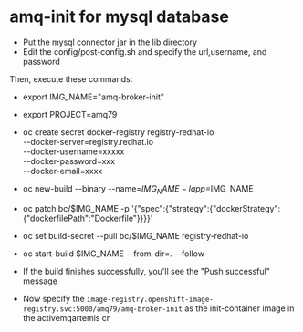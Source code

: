 # amq-init for mysql database

- Put the mysql connector jar in the lib directory
- Edit the config/post-config.sh and specify the url,username, and password

Then, execute these commands:

- export IMG_NAME="amq-broker-init"
- export PROJECT=amq79

- oc create secret docker-registry registry-redhat-io \
  --docker-server=registry.redhat.io \
  --docker-username=xxxxx \
  --docker-password=xxx \
  --docker-email=xxxx
  
-  oc new-build --binary --name=$IMG_NAME -l app=$IMG_NAME
-  oc patch bc/$IMG_NAME -p '{"spec":{"strategy":{"dockerStrategy":{"dockerfilePath":"Dockerfile"}}}}'
-  oc set build-secret --pull bc/$IMG_NAME registry-redhat-io
-  oc start-build $IMG_NAME --from-dir=. --follow

- If the build finishes successfully, you'll see the "Push successful" message 

- Now specify the `image-registry.openshift-image-registry.svc:5000/amq79/amq-broker-init` as the init-container image in the activemqartemis cr

